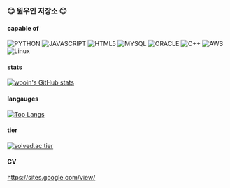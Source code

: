 ### 😊 원우인 저장소 😊

#### capable of
![PYTHON](https://img.shields.io/badge/python-3776AB.svg?style=for-the-badge&logo=python&logoColor=white)
![JAVASCRIPT](https://img.shields.io/badge/javascript-F7DF1E.svg?style=for-the-badge&logo=javascript&logoColor=white)
![HTML5](https://img.shields.io/badge/HTML5-E34F26.svg?style=for-the-badge&logo=HTML5&logoColor=white)
![MYSQL](https://img.shields.io/badge/mysql-4479A1.svg?style=for-the-badge&logo=mysql&logoColor=white)
![ORACLE](https://img.shields.io/badge/oracle-F80000.svg?style=for-the-badge&logo=oracle&logoColor=white)
![C++](https://img.shields.io/badge/C++-00599C.svg?style=for-the-badge&logo=c%2B%2B&logoColor=white)
![AWS](https://img.shields.io/badge/aws-232F3E.svg?style=for-the-badge&logo=AmazonAWS&logoColor=white)
![Linux](https://img.shields.io/badge/linux-FCC624.svg?style=for-the-badge&logo=Linux&logoColor=black)

#### stats
[![wooin's GitHub stats](https://github-readme-stats.vercel.app/api?username=idwooin&show_icons=true&theme=tokyonight&hide_border=False)](https://github.com/anuraghazra/github-readme-stats)

#### langauges
[![Top Langs](https://github-readme-stats.vercel.app/api/top-langs/?username=idwooin)](https://github.com/anuraghazra/github-readme-stats)

#### tier
[![solved.ac tier](http://mazassumnida.wtf/api/v2/generate_badge?boj=idwooin)](https://solved.ac/idwooin)

#### CV
https://sites.google.com/view/
<!--
**idwooin/idwooin** is a ✨ _special_ ✨ repository because its `README.md` (this file) appears on your GitHub profile.

#### CV
https://sites.google.com/view/

Here are some ideas to get you started:

- 🔭 I’m currently working on ...
- 🌱 I’m currently learning ...
- 👯 I’m looking to collaborate on ...
- 🤔 I’m looking for help with ...
- 💬 Ask me about ...
- 📫 How to reach me: ...
- 😄 Pronouns: ...
- ⚡ Fun fact: ...
-->
